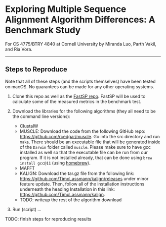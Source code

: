 # Exploring Multiple Sequence Alignment Algorithm Differences: A Benchmark Study

For CS 4775/BTRY 4840 at Cornell University by Miranda Luo, Parth Vakil, and Ria Vora.

------

## Steps to Reproduce

Note that all of these steps (and the scripts themselves) have been tested on macOS. No guarantees can be made for any other operating systems.

1. Clone this repo as well as the [FastSP repo](https://github.com/smirarab/FastSP). FastSP will be used to calculate some of the measured metrics in the benchmark test.

2. Download the libraries for the following algorithms (they all need to be the command line versions):
    * ClustalW
    * MUSCLE: Download the code from the following GitHub repo: https://github.com/rcedgar/muscle. Go into the src directory and run `make`. There should be an executable file that will be generated inside of the `Darwin` folder called `muscle`. Please make sure to have gcc installed as well so that the executable file can be run from our program. If it is not installed already, that can be done using `brew install gcc@11` (using [homebrew](https://brew.sh/)).
    * MAFFT
    * KALIGN: Download the tar.gz file from the following link: https://github.com/TimoLassmann/kalign/releases under minor feature update. Then, follow all of the installation instructions underneath the heading Installation in this link: https://github.com/TimoLassmann/kalign. 
    * TODO: writeup the rest of the algorithm download

3. Run (script) ...


TODO: finish steps for reproducing results

